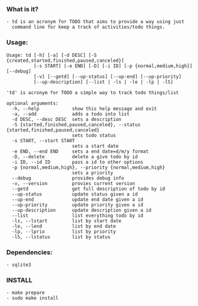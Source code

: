 ### What is it?
	- td is an acronym for TODO that aims to provide a way using just
	  command line for keep a track of activities/todo things.

### Usage:
    Usage: td [-h] [-a] [-d DESC] [-S {created,started,finished,paused,canceled}]
              [-s START] [-e END] [-D] [-i ID] [-p {normal,medium,high}] [--debug]
              [-v] [--getd] [--up-status] [--up-end] [--up-priority]
          	  [--up-description] [--list | -ls | -le | -lp | -lS]

    'td' is acronym for TODO a simple way to track todo things/list

    optional arguments:
      -h, --help            show this help message and exit
      -a, --add             adds a todo into list
      -d DESC, --desc DESC  sets a description
      -S {started,finished,paused,canceled}, --status {started,finished,paused,canceled}
                            sets todo status
      -s START, --start START
                            sets a start date
      -e END, --end END     sets a end date=d/m/y format
      -D, --delete          delete a give todo by id
      -i ID, --id ID        pass a id to other options
      -p {normal,medium,high}, --priority {normal,medium,high}
                            sets a priority
      --debug               provides debug info
      -v, --version         provies current version
      --getd                get full description of todo by id
      --up-status           update status given a id
      --up-end              update end date given a id
      --up-priority         update priority given a id
  	  --up-description      update description given a id
      --list                list everything todo by id
      -ls, --lstart         list by start date
      -le, --lend           list by end date
      -lp, --lprio          list by priority
      -lS, --lstatus        list by status

### Dependencies:
	- sqlite3

### INSTALL
	- make prepare
	- sudo make install
